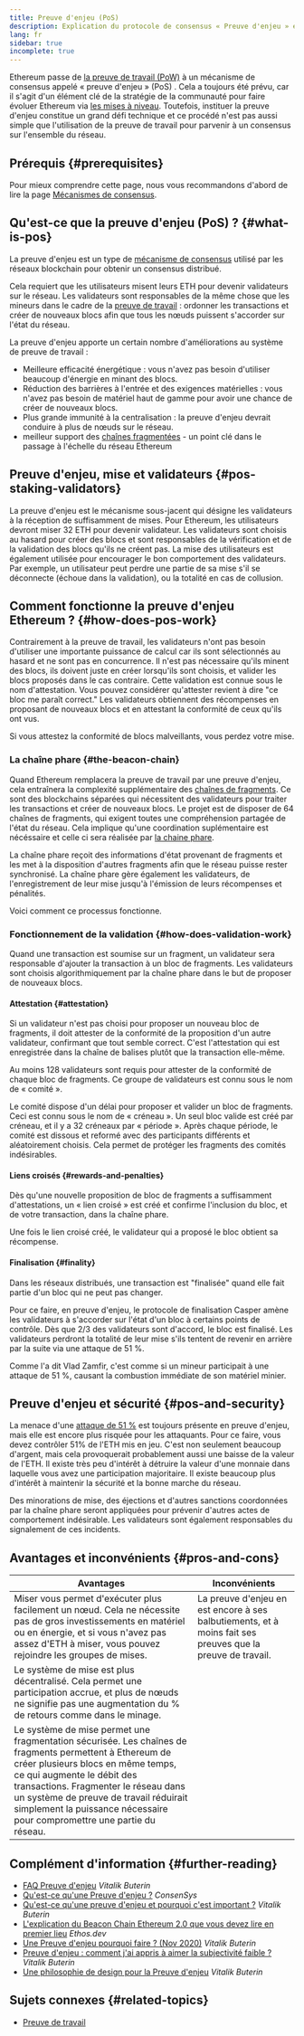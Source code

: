 ```yaml
---
title: Preuve d'enjeu (PoS)
description: Explication du protocole de consensus « Preuve d'enjeu » et de son rôle dans Ethereum.
lang: fr
sidebar: true
incomplete: true
---
```


Ethereum passe de [la preuve de travail (PoW)](/developers/docs/consensus-mechanisms/pow/) à un mécanisme de consensus appelé « preuve d'enjeu » (PoS) . Cela a toujours été prévu, car il s'agit d'un élément clé de la stratégie de la communauté pour faire évoluer Ethereum via [les mises à niveau](/upgrades/). Toutefois, instituer la preuve d'enjeu constitue un grand défi technique et ce procédé n'est pas aussi simple que l'utilisation de la preuve de travail pour parvenir à un consensus sur l'ensemble du réseau.

## Prérequis {#prerequisites}

Pour mieux comprendre cette page, nous vous recommandons d'abord de lire la page [Mécanismes de consensus](/developers/docs/consensus-mechanisms/).

## Qu'est-ce que la preuve d'enjeu (PoS) ? {#what-is-pos}

La preuve d'enjeu est un type de [mécanisme de consensus](/developers/docs/consensus-mechanisms/) utilisé par les réseaux blockchain pour obtenir un consensus distribué.

Cela requiert que les utilisateurs misent leurs ETH pour devenir validateurs sur le réseau. Les validateurs sont responsables de la même chose que les mineurs dans le cadre de la [preuve de travail](/developers/docs/consensus-mechanisms/pow/) : ordonner les transactions et créer de nouveaux blocs afin que tous les nœuds puissent s'accorder sur l'état du réseau.

La preuve d'enjeu apporte un certain nombre d'améliorations au système de preuve de travail :

- Meilleure efficacité énergétique : vous n'avez pas besoin d'utiliser beaucoup d'énergie en minant des blocs.
- Réduction des barrières à l'entrée et des exigences matérielles : vous n'avez pas besoin de matériel haut de gamme pour avoir une chance de créer de nouveaux blocs.
- Plus grande immunité à la centralisation : la preuve d'enjeu devrait conduire à plus de nœuds sur le réseau.
- meilleur support des [chaînes fragmentées](/upgrades/sharding/) - un point clé dans le passage à l'échelle du réseau Ethereum

## Preuve d'enjeu, mise et validateurs {#pos-staking-validators}

La preuve d'enjeu est le mécanisme sous-jacent qui désigne les validateurs à la réception de suffisamment de mises. Pour Ethereum, les utilisateurs devront miser 32 ETH pour devenir validateur. Les validateurs sont choisis au hasard pour créer des blocs et sont responsables de la vérification et de la validation des blocs qu'ils ne créent pas. La mise des utilisateurs est également utilisée pour encourager le bon comportement des validateurs. Par exemple, un utilisateur peut perdre une partie de sa mise s'il se déconnecte (échoue dans la validation), ou la totalité en cas de collusion.

## Comment fonctionne la preuve d'enjeu Ethereum ? {#how-does-pos-work}

Contrairement à la preuve de travail, les validateurs n'ont pas besoin d'utiliser une importante puissance de calcul car ils sont sélectionnés au hasard et ne sont pas en concurrence. Il n'est pas nécessaire qu'ils minent des blocs, ils doivent juste en créer lorsqu'ils sont choisis, et valider les blocs proposés dans le cas contraire. Cette validation est connue sous le nom d'attestation. Vous pouvez considérer qu'attester revient à dire "ce bloc me paraît correct." Les validateurs obtiennent des récompenses en proposant de nouveaux blocs et en attestant la conformité de ceux qu'ils ont vus.

Si vous attestez la conformité de blocs malveillants, vous perdez votre mise.

### La chaîne phare {#the-beacon-chain}

Quand Ethereum remplacera la preuve de travail par une preuve d'enjeu, cela entraînera la complexité supplémentaire des [chaînes de fragments](/upgrades/sharding/). Ce sont des blockchains séparées qui nécessitent des validateurs pour traiter les transactions et créer de nouveaux blocs. Le projet est de disposer de 64 chaînes de fragments, qui exigent toutes une compréhension partagée de l'état du réseau. Cela implique qu'une coordination suplémentaire est nécéssaire et celle ci sera réalisée par [la chaine phare](/upgrades/beacon-chain/).

La chaîne phare reçoit des informations d'état provenant de fragments et les met à la disposition d'autres fragments afin que le réseau puisse rester synchronisé. La chaîne phare gère également les validateurs, de l'enregistrement de leur mise jusqu'à l'émission de leurs récompenses et pénalités.

Voici comment ce processus fonctionne.

### Fonctionnement de la validation {#how-does-validation-work}

Quand une transaction est soumise sur un fragment, un validateur sera responsable d'ajouter la transaction à un bloc de fragments. Les validateurs sont choisis algorithmiquement par la chaîne phare dans le but de proposer de nouveaux blocs.

#### Attestation {#attestation}

Si un validateur n'est pas choisi pour proposer un nouveau bloc de fragments, il doit attester de la conformité de la proposition d'un autre validateur, confirmant que tout semble correct. C'est l'attestation qui est enregistrée dans la chaîne de balises plutôt que la transaction elle-même.

Au moins 128 validateurs sont requis pour attester de la conformité de chaque bloc de fragments. Ce groupe de validateurs est connu sous le nom de « comité ».

Le comité dispose d'un délai pour proposer et valider un bloc de fragments. Ceci est connu sous le nom de « créneau ». Un seul bloc valide est créé par créneau, et il y a 32 créneaux par « période ». Après chaque période, le comité est dissous et reformé avec des participants différents et aléatoirement choisis. Cela permet de protéger les fragments des comités indésirables.

#### Liens croisés {#rewards-and-penalties}

Dès qu'une nouvelle proposition de bloc de fragments a suffisamment d'attestations, un « lien croisé » est créé et confirme l'inclusion du bloc, et de votre transaction, dans la chaîne phare.

Une fois le lien croisé créé, le validateur qui a proposé le bloc obtient sa récompense.

#### Finalisation {#finality}

Dans les réseaux distribués, une transaction est "finalisée" quand elle fait partie d'un bloc qui ne peut pas changer.

Pour ce faire, en preuve d'enjeu, le protocole de finalisation Casper amène les validateurs à s'accorder sur l'état d'un bloc à certains points de contrôle. Dès que 2/3 des validateurs sont d'accord, le bloc est finalisé. Les validateurs perdront la totalité de leur mise s'ils tentent de revenir en arrière par la suite via une attaque de 51 %.

Comme l'a dit Vlad Zamfir, c'est comme si un mineur participait à une attaque de 51 %, causant la combustion immédiate de son matériel minier.

## Preuve d'enjeu et sécurité {#pos-and-security}

La menace d'une [attaque de 51 %](https://www.investopedia.com/terms/1/51-attack.asp) est toujours présente en preuve d'enjeu, mais elle est encore plus risquée pour les attaquants. Pour ce faire, vous devez contrôler 51% de l'ETH mis en jeu. C'est non seulement beaucoup d'argent, mais cela provoquerait probablement aussi une baisse de la valeur de l'ETH. Il existe très peu d'intérêt à détruire la valeur d'une monnaie dans laquelle vous avez une participation majoritaire. Il existe beaucoup plus d'intérêt à maintenir la sécurité et la bonne marche du réseau.

Des minorations de mise, des éjections et d'autres sanctions coordonnées par la chaîne phare seront appliquées pour prévenir d'autres actes de comportement indésirable. Les validateurs sont également responsables du signalement de ces incidents.

## Avantages et inconvénients {#pros-and-cons}

| Avantages                                                                                                                                                                                                                                                                                                                               | Inconvénients                                                                                              |
| --------------------------------------------------------------------------------------------------------------------------------------------------------------------------------------------------------------------------------------------------------------------------------------------------------------------------------------- | ---------------------------------------------------------------------------------------------------------- |
| Miser vous permet d'exécuter plus facilement un nœud. Cela ne nécessite pas de gros investissements en matériel ou en énergie, et si vous n'avez pas assez d'ETH à miser, vous pouvez rejoindre les groupes de mises.                                                                                                                   | La preuve d'enjeu en est encore à ses balbutiements, et à moins fait ses preuves que la preuve de travail. |
| Le système de mise est plus décentralisé. Cela permet une participation accrue, et plus de nœuds ne signifie pas une augmentation du % de retours comme dans le minage.                                                                                                                                                                 |                                                                                                            |
| Le système de mise permet une fragmentation sécurisée. Les chaînes de fragments permettent à Ethereum de créer plusieurs blocs en même temps, ce qui augmente le débit des transactions. Fragmenter le réseau dans un système de preuve de travail réduirait simplement la puissance nécessaire pour compromettre une partie du réseau. |                                                                                                            |

## Complément d'information {#further-reading}

- [FAQ Preuve d'enjeu](https://vitalik.ca/general/2017/12/31/pos_faq.html) _Vitalik Buterin_
- [Qu'est-ce qu'une Preuve d'enjeu ?](https://consensys.net/blog/blockchain-explained/what-is-proof-of-stake/) _ConsenSys_
- [Qu'est-ce qu'une preuve d'enjeu et pourquoi c'est important ?](https://bitcoinmagazine.com/culture/what-proof-of-stake-is-and-why-it-matters-1377531463) _Vitalik Buterin_
- [L'explication du Beacon Chain Ethereum 2.0 que vous devez lire en premier lieu](https://ethos.dev/beacon-chain/) _Ethos.dev_
- [Une Preuve d'enjeu pourquoi faire ? (Nov 2020)](https://vitalik.ca/general/2020/11/06/pos2020.html) _Vitalik Buterin_
- [Preuve d'enjeu : comment j'ai appris à aimer la subjectivité faible ?](https://blog.ethereum.org/2014/11/25/proof-stake-learned-love-weak-subjectivity/) _Vitalik Buterin_
- [Une philosophie de design pour la Preuve d'enjeu](https://medium.com/@VitalikButerin/a-proof-of-stake-design-philosophy-506585978d51) _Vitalik Buterin_

## Sujets connexes {#related-topics}

- [Preuve de travail](/developers/docs/consensus-mechanisms/pow/)
